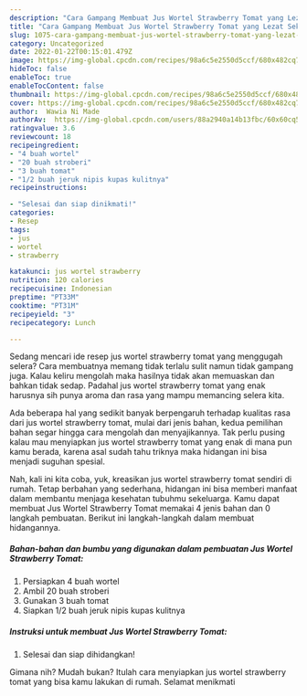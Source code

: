 ```yaml
---
description: "Cara Gampang Membuat Jus Wortel Strawberry Tomat yang Lezat Sekali"
title: "Cara Gampang Membuat Jus Wortel Strawberry Tomat yang Lezat Sekali"
slug: 1075-cara-gampang-membuat-jus-wortel-strawberry-tomat-yang-lezat-sekali
category: Uncategorized
date: 2022-01-22T00:15:01.479Z
image: https://img-global.cpcdn.com/recipes/98a6c5e2550d5ccf/680x482cq70/jus-wortel-strawberry-tomat-foto-resep-utama.jpg
hideToc: false
enableToc: true
enableTocContent: false
thumbnail: https://img-global.cpcdn.com/recipes/98a6c5e2550d5ccf/680x482cq70/jus-wortel-strawberry-tomat-foto-resep-utama.jpg
cover: https://img-global.cpcdn.com/recipes/98a6c5e2550d5ccf/680x482cq70/jus-wortel-strawberry-tomat-foto-resep-utama.jpg
author:  Wawia Ni Made
authorAv:  https://img-global.cpcdn.com/users/88a2940a14b13fbc/60x60cq50/avatar.jpg
ratingvalue: 3.6
reviewcount: 18
recipeingredient:
- "4 buah wortel"
- "20 buah stroberi"
- "3 buah tomat"
- "1/2 buah jeruk nipis kupas kulitnya"
recipeinstructions:

- "Selesai dan siap dinikmati!"
categories:
- Resep
tags:
- jus
- wortel
- strawberry

katakunci: jus wortel strawberry 
nutrition: 120 calories
recipecuisine: Indonesian
preptime: "PT33M"
cooktime: "PT31M"
recipeyield: "3"
recipecategory: Lunch

---
```



Sedang mencari ide resep jus wortel strawberry tomat yang menggugah selera? Cara membuatnya memang tidak terlalu sulit namun tidak gampang juga. Kalau keliru mengolah maka hasilnya tidak akan memuaskan dan bahkan tidak sedap. Padahal jus wortel strawberry tomat yang enak harusnya sih punya aroma dan rasa yang mampu memancing selera kita.




Ada beberapa hal yang sedikit banyak berpengaruh terhadap kualitas rasa dari jus wortel strawberry tomat, mulai dari jenis bahan, kedua pemilihan bahan segar hingga cara mengolah dan menyajikannya. Tak perlu pusing kalau mau menyiapkan jus wortel strawberry tomat yang enak di mana pun kamu berada, karena asal sudah tahu triknya maka hidangan ini bisa menjadi suguhan spesial.


Nah, kali ini kita coba, yuk, kreasikan jus wortel strawberry tomat sendiri di rumah. Tetap berbahan yang sederhana, hidangan ini bisa memberi manfaat dalam membantu menjaga kesehatan tubuhmu sekeluarga. Kamu dapat membuat Jus Wortel Strawberry Tomat memakai 4 jenis bahan dan 0 langkah pembuatan. Berikut ini langkah-langkah dalam membuat hidangannya.

<!--inarticleads1-->

##### Bahan-bahan dan bumbu yang digunakan dalam pembuatan Jus Wortel Strawberry Tomat:

1. Persiapkan 4 buah wortel
1. Ambil 20 buah stroberi
1. Gunakan 3 buah tomat
1. Siapkan 1/2 buah jeruk nipis kupas kulitnya




<!--inarticleads2-->

##### Instruksi untuk membuat Jus Wortel Strawberry Tomat:


1. Selesai dan siap dihidangkan!



Gimana nih? Mudah bukan? Itulah cara menyiapkan jus wortel strawberry tomat yang bisa kamu lakukan di rumah. Selamat menikmati
